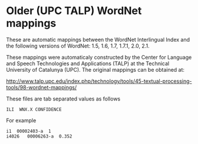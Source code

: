 Older (UPC TALP) WordNet mappings
=================================

These are automatic mappings between the WordNet Interlingual Index and the 
following versions of WordNet: 1.5, 1.6, 1.7, 1.7.1, 2.0, 2.1.

These mappings were automaticaly constructed by the Center for Language and 
Speech Technologies and Applications (TALP) at the Technical University of 
Catalunya (UPC). The original mappings can be obtained at:

http://www.talp.upc.edu/index.php/technology/tools/45-textual-processing-tools/98-wordnet-mappings/

These files are tab separated values as follows

    ILI  WNX.X CONFIDENCE

For example

    i1  00002403-a  1
    i4026   00006263-a  0.352
